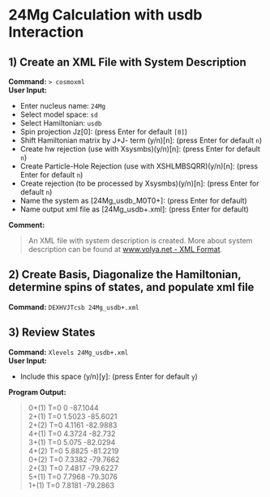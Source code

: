 # 24Mg Calculation with usdb Interaction

## 1) Create an XML File with System Description 
**Command:** `> cosmoxml`  
**User Input:**  
- Enter nucleus name: `24Mg`  
- Select model space: `sd`  
- Select Hamiltonian: `usdb`  
- Spin projection Jz[0]: (press Enter for default `[0]`)  
- Shift Hamiltonian matrix by J+J- term (y/n)[n]: (press Enter for default `n`)  
- Create hw rejection (use with Xsysmbs)(y/n)[n]: (press Enter for default `n`)  
- Create Particle-Hole Rejection (use with XSHLMBSQRR)(y/n)[n]: (press Enter for default `n`)  
- Create rejection (to be processed by Xsysmbs)(y/n)[n]: (press Enter for default `n`)  
- Name the system as [24Mg_usdb_M0T0+]: (press Enter for default)  
- Name output xml file as [24Mg_usdb+.xml]: (press Enter for default)

**Comment:**  
> An XML file with system description is created. More about system description can be found at [www.volya.net - XML Format](https://www.volya.net/index.php?id=xml-format).

## 2) Create Basis, Diagonalize the Hamiltonian, determine spins of states, and populate xml file
**Command:** `DEXHVJTcsb 24Mg_usdb+.xml`

## 3) Review States
**Command:** `Xlevels 24Mg_usdb+.xml`  
**User Input:**  
- Include this space (y/n)[y]: (press Enter for default `y`)  

**Program Output:**  
> 0+(1) T=0 0 -87.1044  
> 2+(1) T=0 1.5023 -85.6021  
> 2+(2) T=0 4.1161 -82.9883  
> 4+(1) T=0 4.3724 -82.732  
> 3+(1) T=0 5.075 -82.0294  
> 4+(2) T=0 5.8825 -81.2219  
> 0+(2) T=0 7.3382 -79.7662  
> 2+(3) T=0 7.4817 -79.6227  
> 5+(1) T=0 7.7968 -79.3076  
> 1+(1) T=0 7.8181 -79.2863
